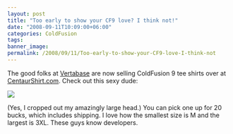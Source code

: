 ```yaml
---
layout: post
title: "Too early to show your CF9 love? I think not!"
date: "2008-09-11T10:09:00+06:00"
categories: ColdFusion 
tags: 
banner_image: 
permalink: /2008/09/11/Too-early-to-show-your-CF9-love-I-think-not
---
```


The good folks at <a href="http://www.vertabase.com">Vertabase</a> are now selling ColdFusion 9 tee shirts over at <a href="http://www.centaurshirt.com/">CentaurShirt.com</a>. Check out this sexy dude:

<img src="https://static.raymondcamden.com/images/cf9shirt.jpg">

(Yes, I cropped out my amazingly large head.) You can pick one up for 20 bucks, which includes shipping. I love how the smallest size is M and the largest is 3XL. These guys know developers.